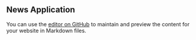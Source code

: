 ## News Application

You can use the [editor on GitHub](https://github.com/Mehranalam/NewsApp/edit/gh-pages/index.md) to maintain and preview the content for your website in Markdown files.

